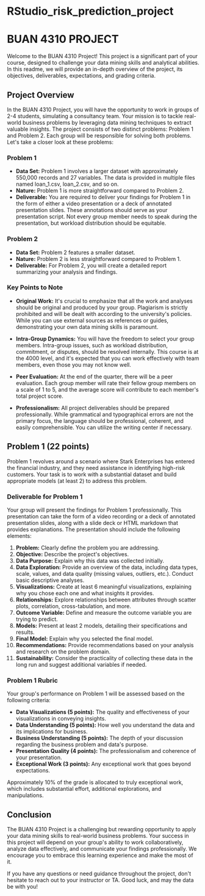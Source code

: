 # RStudio_risk_prediction_project

# BUAN 4310 PROJECT

Welcome to the BUAN 4310 Project! This project is a significant part of your course, designed to challenge your data mining skills and analytical abilities. In this readme, we will provide an in-depth overview of the project, its objectives, deliverables, expectations, and grading criteria.

## Project Overview

In the BUAN 4310 Project, you will have the opportunity to work in groups of 2-4 students, simulating a consultancy team. Your mission is to tackle real-world business problems by leveraging data mining techniques to extract valuable insights. The project consists of two distinct problems: Problem 1 and Problem 2. Each group will be responsible for solving both problems. Let's take a closer look at these problems:

### Problem 1
- **Data Set:** Problem 1 involves a larger dataset with approximately 550,000 records and 27 variables. The data is provided in multiple files named loan_1.csv, loan_2.csv, and so on.
- **Nature:** Problem 1 is more straightforward compared to Problem 2.
- **Deliverable:** You are required to deliver your findings for Problem 1 in the form of either a video presentation or a deck of annotated presentation slides. These annotations should serve as your presentation script. Not every group member needs to speak during the presentation, but workload distribution should be equitable.

### Problem 2
- **Data Set:** Problem 2 features a smaller dataset.
- **Nature:** Problem 2 is less straightforward compared to Problem 1.
- **Deliverable:** For Problem 2, you will create a detailed report summarizing your analysis and findings.

### Key Points to Note

- **Original Work:** It's crucial to emphasize that all the work and analyses should be original and produced by your group. Plagiarism is strictly prohibited and will be dealt with according to the university's policies. While you can use external sources as references or guides, demonstrating your own data mining skills is paramount.

- **Intra-Group Dynamics:** You will have the freedom to select your group members. Intra-group issues, such as workload distribution, commitment, or disputes, should be resolved internally. This course is at the 4000 level, and it's expected that you can work effectively with team members, even those you may not know well.

- **Peer Evaluation:** At the end of the quarter, there will be a peer evaluation. Each group member will rate their fellow group members on a scale of 1 to 5, and the average score will contribute to each member's total project score.

- **Professionalism:** All project deliverables should be prepared professionally. While grammatical and typographical errors are not the primary focus, the language should be professional, coherent, and easily comprehensible. You can utilize the writing center if necessary.

## Problem 1 (22 points)

Problem 1 revolves around a scenario where Stark Enterprises has entered the financial industry, and they need assistance in identifying high-risk customers. Your task is to work with a substantial dataset and build appropriate models (at least 2) to address this problem.

### Deliverable for Problem 1

Your group will present the findings for Problem 1 professionally. This presentation can take the form of a video recording or a deck of annotated presentation slides, along with a slide deck or HTML markdown that provides explanations. The presentation should include the following elements:

1. **Problem:** Clearly define the problem you are addressing.
2. **Objective:** Describe the project's objectives.
3. **Data Purpose:** Explain why this data was collected initially.
4. **Data Exploration:** Provide an overview of the data, including data types, scale, values, and data quality (missing values, outliers, etc.). Conduct basic descriptive analyses.
5. **Visualizations:** Create at least 6 meaningful visualizations, explaining why you chose each one and what insights it provides.
6. **Relationships:** Explore relationships between attributes through scatter plots, correlation, cross-tabulation, and more.
7. **Outcome Variable:** Define and measure the outcome variable you are trying to predict.
8. **Models:** Present at least 2 models, detailing their specifications and results.
9. **Final Model:** Explain why you selected the final model.
10. **Recommendations:** Provide recommendations based on your analysis and research on the problem domain.
11. **Sustainability:** Consider the practicality of collecting these data in the long run and suggest additional variables if needed.

### Problem 1 Rubric

Your group's performance on Problem 1 will be assessed based on the following criteria:

- **Data Visualizations (5 points):** The quality and effectiveness of your visualizations in conveying insights.
- **Data Understanding (5 points):** How well you understand the data and its implications for business.
- **Business Understanding (5 points):** The depth of your discussion regarding the business problem and data's purpose.
- **Presentation Quality (4 points):** The professionalism and coherence of your presentation.
- **Exceptional Work (3 points):** Any exceptional work that goes beyond expectations.

Approximately 10% of the grade is allocated to truly exceptional work, which includes substantial effort, additional explorations, and manipulations.

## Conclusion

The BUAN 4310 Project is a challenging but rewarding opportunity to apply your data mining skills to real-world business problems. Your success in this project will depend on your group's ability to work collaboratively, analyze data effectively, and communicate your findings professionally. We encourage you to embrace this learning experience and make the most of it.

If you have any questions or need guidance throughout the project, don't hesitate to reach out to your instructor or TA. Good luck, and may the data be with you!
